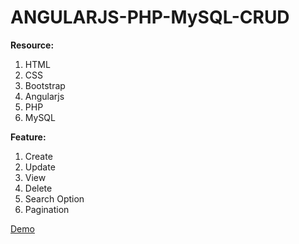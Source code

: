 # ANGULARJS-PHP-MySQL-CRUD
<b>Resource:</b> 
1. HTML 
2. CSS 
3. Bootstrap 
4. Angularjs
5. PHP
6. MySQL


<b>Feature:</b> 
1. Create 
2. Update 
3. View 
4. Delete
5. Search Option
6. Pagination

<a  href="http://dev.codeenable.com/angularjs-php-mysql-crud-demo/" target="_blank" >Demo</a>
